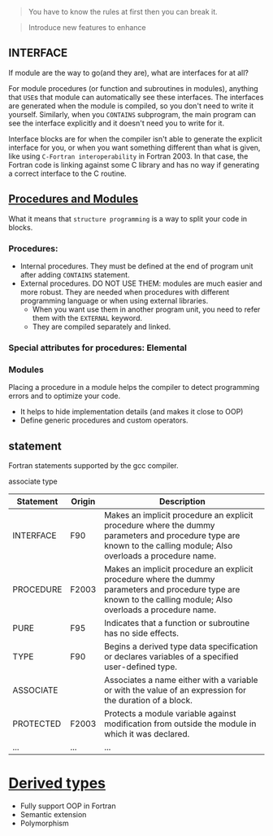 > You have to know the rules at first  then you can break it.

> Introduce new features to enhance

## INTERFACE

If module are the way to go(and they are), what are interfaces for at all?

For module procedures (or function and subroutines in modules), anything that
`USE`s that module can automatically see these interfaces. The interfaces are
generated when the module is compiled, so you don't need to write it yourself.
Similarly, when you `CONTAINS` subprogram, the main program can see the interface
explicitly and it doesn't need you to write for it.

Interface blocks are for when the compiler isn't able to generate the explicit
interface for you, or when you want something different than what is given,
like using `C-Fortran interoperability` in Fortran 2003. In that case, the
Fortran code is linking against some C library and has no way if generating a
correct interface to the C routine.

## [Procedures and Modules](http://annefou.github.io/Fortran/modules/modules.html)
What it means that `structure programming` is a way to split your code in blocks.

### Procedures:

* Internal procedures. They must be defined at the end of program unit after adding `CONTAINS` statement.
* External procedures. DO NOT USE THEM: modules are much easier and more robust. They are needed when procedures with different programming language or when using external libraries.
    * When you want use them in another program unit, you need to refer them with the `EXTERNAL` keyword.
    * They are compiled separately and linked.

### Special attributes for procedures: Elemental

### Modules

Placing a procedure in a module helps the compiler to detect programming errors and
to optimize your code.

* It helps to hide  implementation details (and makes it close to OOP)
* Define generic procedures and custom operators.

## statement
Fortran statements supported by the gcc compiler.


associate
type

|  Statement      |   Origin        |         Description                  |    
|-----------------|-----------------|--------------------------------------|
| INTERFACE       |   F90           | Makes an implicit procedure an explicit procedure where the dummy parameters and procedure type are known to the calling module; Also overloads a procedure name.|
| PROCEDURE       |   F2003         | Makes an implicit procedure an explicit procedure where the dummy parameters and procedure type are known to the calling module; Also overloads a procedure name.|
| PURE            |   F95           |   Indicates that a function or subroutine has no side effects. |
| TYPE            |   F90           | Begins a derived type data specification or declares variables of a specified user-defined type.|
| ASSOCIATE       |                 | Associates a name either with a variable or with the value of an expression for the duration of a block. |          
| PROTECTED       |   F2003         | Protects a module variable against modification from outside the module in which it was declared.|
|      ...        |    ...          |          ...  | |

# [Derived types](http://people.ds.cam.ac.uk/nmm1/Fortran/paper_09.pdf)
* Fully support OOP in Fortran
* Semantic extension
* Polymorphism

